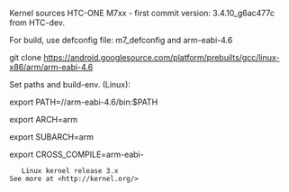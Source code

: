 Kernel sources HTC-ONE M7xx - first commit version: 3.4.10_g6ac477c from HTC-dev.

For build, use defconfig file: m7_defconfig and arm-eabi-4.6

git clone https://android.googlesource.com/platform/prebuilts/gcc/linux-x86/arm/arm-eabi-4.6


Set paths and build-env. (Linux):

export PATH=/<your-path-to>/arm-eabi-4.6/bin:$PATH

export ARCH=arm

export SUBARCH=arm

export CROSS_COMPILE=arm-eabi-


       Linux kernel release 3.x
    See more at <http://kernel.org/>


